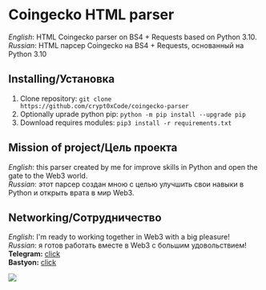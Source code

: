 # Coingecko HTML parser
*English*: HTML Coingecko parser on BS4 + Requests based on Python 3.10.<br>
*Russian*: HTML парсер Coingecko на BS4 + Requests, основанный на Python 3.10
## Installing/Установка
1. Clone repository: `git clone https://github.com/crypt0xCode/coingecko-parser`
2. Optionally uprade python pip: `python -m pip install --upgrade pip`
3. Download requires modules: `pip3 install -r requirements.txt`
## Mission of project/Цель проекта
*English*: this parser created by me for improve skills in Python and open the gate to the Web3 world.<br>
*Russian*: этот парсер создан мною с целью улучшить свои навыки в Python и открыть врата в мир Web3.

## Networking/Сотрудничество
*English*: I'm ready to working together in Web3 with a big pleasure!<br>
*Russian*: я готов работать вместе в Web3 с большим удовольствием!<br>
**Telegram:** [click](https://t.me/crypt0xCode)<br>
**Bastyon:** [click](https://bastyon.com/cryptocode)

<img src="https://i.imgur.com/ENrj5lB.jpeg">



